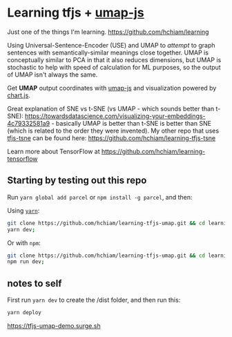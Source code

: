# Learning tfjs + [umap-js](https://github.com/PAIR-code/umap-js#umap-js)

Just one of the things I'm learning. https://github.com/hchiam/learning

Using Universal-Sentence-Encoder (USE) and UMAP to _attempt_ to graph sentences with semantically-similar meanings close together. UMAP is conceptually similar to PCA in that it also reduces dimensions, but UMAP is stochastic to help with speed of calculation for ML purposes, so the output of UMAP isn't always the same.

Get **UMAP** output coordinates with [umap-js](https://github.com/PAIR-code/umap-js#umap-js) and visualization powered by [chart.js](https://github.com/chartjs/Chart.js).

Great explanation of SNE vs t-SNE (vs UMAP - which sounds better than t-SNE): https://towardsdatascience.com/visualizing-your-embeddings-4c79332581a9 - basically UMAP is better than t-SNE is better than SNE (which is related to the order they were invented). My other repo that uses [tfjs-tsne](https://github.com/tensorflow/tfjs-tsne) can be found here: https://github.com/hchiam/learning-tfjs-tsne

Learn more about TensorFlow at https://github.com/hchiam/learning-tensorflow

## Starting by testing out this repo

Run `yarn global add parcel` or `npm install -g parcel`, and then:

Using [`yarn`](https://github.com/hchiam/learning-yarn):

```bash
git clone https://github.com/hchiam/learning-tfjs-umap.git && cd learning-tfjs-umap && yarn;
yarn dev;
```

Or with `npm`:

```bash
git clone https://github.com/hchiam/learning-tfjs-umap.git && cd learning-tfjs-umap && npm install;
npm run dev;
```

## notes to self

First run `yarn dev` to create the /dist folder, and then run this:

```sh
yarn deploy
```

https://tfjs-umap-demo.surge.sh
